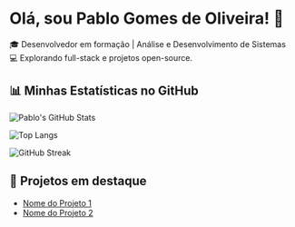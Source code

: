 # Olá, sou Pablo Gomes de Oliveira! 👋

🎓 Desenvolvedor em formação | Análise e Desenvolvimento de Sistemas  
💻 Explorando full-stack e projetos open-source.

## 📊 Minhas Estatísticas no GitHub

![Pablo's GitHub Stats](https://github-readme-stats.vercel.app/api?username=PabloG-7&show_icons=true&theme=radical)

![Top Langs](https://github-readme-stats.vercel.app/api/top-langs/?username=PabloG-7&layout=compact&theme=radical)

![GitHub Streak](http://github-readme-streak-stats.herokuapp.com?user=PabloG-7&theme=radical)

## 🌱 Projetos em destaque
- [Nome do Projeto 1](https://pablog-7.github.io/projeto-luckpet/)
- [Nome do Projeto 2](https://pablog-7.github.io/Gastos-Mensais/)
